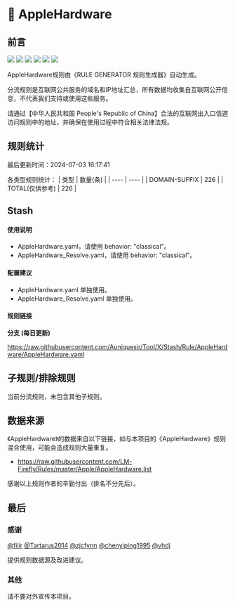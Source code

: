 # 🧸 AppleHardware

## 前言

![](https://shields.io/badge/-移除重复规则-ff69b4) ![](https://shields.io/badge/-DOMAIN与DOMAIN--SUFFIX合并-green) ![](https://shields.io/badge/-DOMAIN--SUFFIX间合并-critical) ![](https://shields.io/badge/-DOMAIN与DOMAIN--KEYWORD合并-9cf) ![](https://shields.io/badge/-DOMAIN--SUFFIX与DOMAIN--KEYWORD合并-blue) ![](https://shields.io/badge/-IP--CIDR(6)合并-blueviolet) 

AppleHardware规则由《RULE GENERATOR 规则生成器》自动生成。

分流规则是互联网公共服务的域名和IP地址汇总，所有数据均收集自互联网公开信息，不代表我们支持或使用这些服务。

请通过【中华人民共和国 People's Republic of China】合法的互联网出入口信道访问规则中的地址，并确保在使用过程中符合相关法律法规。

## 规则统计

最后更新时间：2024-07-03 16:17:41

各类型规则统计：
| 类型 | 数量(条)  | 
| ---- | ----  |
| DOMAIN-SUFFIX | 226  | 
| TOTAL(仅供参考) | 226  | 


## Stash 

#### 使用说明
- AppleHardware.yaml，请使用 behavior: "classical"。
- AppleHardware_Resolve.yaml，请使用 behavior: "classical"。

#### 配置建议
- AppleHardware.yaml 单独使用。
- AppleHardware_Resolve.yaml 单独使用。

#### 规则链接
**分支 (每日更新)**

https://raw.githubusercontent.com/Auniquesir/Tool/X/Stash/Rule/AppleHardware/AppleHardware.yaml











## 子规则/排除规则


当前分流规则，未包含其他子规则。

## 数据来源

《AppleHardware》的数据来自以下链接，如与本项目的《AppleHardware》规则混合使用，可能会造成规则大量重复。

- https://raw.githubusercontent.com/LM-Firefly/Rules/master/Apple/AppleHardware.list


感谢以上规则作者的辛勤付出（排名不分先后）。

## 最后

### 感谢

[@fiiir](https://github.com/fiiir) [@Tartarus2014](https://github.com/Tartarus2014) [@zjcfynn](https://github.com/zjcfynn) [@chenyiping1995](https://github.com/chenyiping1995) [@vhdj](https://github.com/vhdj)

提供规则数据源及改进建议。

### 其他

请不要对外宣传本项目。